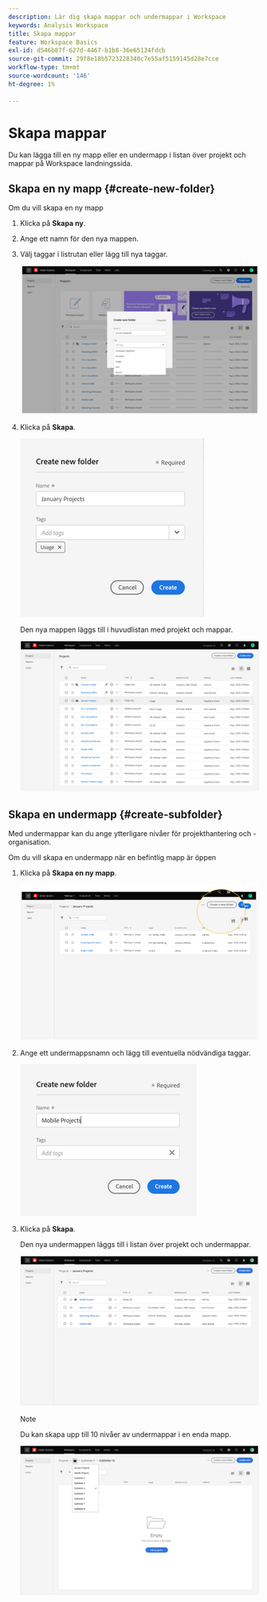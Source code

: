 ```yaml
---
description: Lär dig skapa mappar och undermappar i Workspace
keywords: Analysis Workspace
title: Skapa mappar
feature: Workspace Basics
exl-id: d546b87f-627d-4467-b1b8-36e65134fdcb
source-git-commit: 29f8e18b5723228340c7e55af5159145d28e7cce
workflow-type: tm+mt
source-wordcount: '146'
ht-degree: 1%

---
```


# Skapa mappar

Du kan lägga till en ny mapp eller en undermapp i listan över projekt och mappar på Workspace landningssida.

## Skapa en ny mapp {#create-new-folder}

Om du vill skapa en ny mapp

1. Klicka på **Skapa ny**.

1. Ange ett namn för den nya mappen.

1. Välj taggar i listrutan eller lägg till nya taggar.

   ![](/help/analyze/analysis-workspace/build-workspace-project/assets/select-tags.png)

1. Klicka på **Skapa**.

   ![](/help/analyze/analysis-workspace/build-workspace-project/assets/create.png)

   Den nya mappen läggs till i huvudlistan med projekt och mappar.

   ![](/help/analyze/analysis-workspace/build-workspace-project/assets/create-new-listed.png)

## Skapa en undermapp {#create-subfolder}

Med undermappar kan du ange ytterligare nivåer för projekthantering och -organisation.

Om du vill skapa en undermapp när en befintlig mapp är öppen

1. Klicka på **Skapa en ny mapp**.

   ![](/help/analyze/analysis-workspace/build-workspace-project/assets/create-subfolder2.png)

1. Ange ett undermappsnamn och lägg till eventuella nödvändiga taggar.

   ![](/help/analyze/analysis-workspace/build-workspace-project/assets/create-subfolder-name.png)

1. Klicka på **Skapa**.

   Den nya undermappen läggs till i listan över projekt och undermappar.

   ![](/help/analyze/analysis-workspace/build-workspace-project/assets/create-subfolder-added.png)

   >[!NOTE]
   >
   >Du kan skapa upp till 10 nivåer av undermappar i en enda mapp.

   ![](/help/analyze/analysis-workspace/build-workspace-project/assets/create-subfolder-limit.png)
